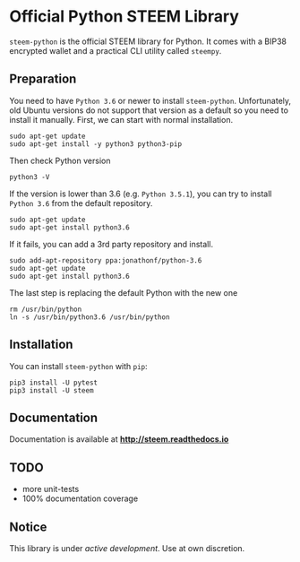 # Official Python STEEM Library
`steem-python` is the official STEEM library for Python. It comes with a BIP38 encrypted wallet and a practical CLI utility called `steempy`.

## Preparation
You need to have `Python 3.6` or newer to install `steem-python`. Unfortunately, old Ubuntu versions do not support that version as a default so you need to install it manually. First, we can start with normal installation.

``` 
sudo apt-get update
sudo apt-get install -y python3 python3-pip
```

Then check Python version
```
python3 -V
```

If the version is lower than 3.6 (e.g. `Python 3.5.1`), you can try to install `Python 3.6` from the default repository.
```
sudo apt-get update
sudo apt-get install python3.6
```

If it fails, you can add a 3rd party repository and install.
```
sudo add-apt-repository ppa:jonathonf/python-3.6
sudo apt-get update
sudo apt-get install python3.6
```

The last step is replacing the default Python with the new one
```
rm /usr/bin/python
ln -s /usr/bin/python3.6 /usr/bin/python
```



## Installation
You can install `steem-python` with `pip`:

```
pip3 install -U pytest
pip3 install -U steem
```

## Documentation
Documentation is available at **http://steem.readthedocs.io**

## TODO
* more unit-tests
* 100% documentation coverage

## Notice
This library is under *active development*. Use at own discretion.

